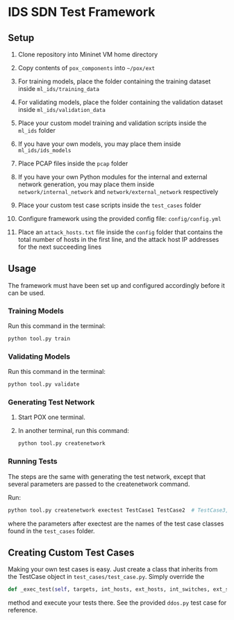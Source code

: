 # IDS SDN Test Framework

## Setup

1. Clone repository into Mininet VM home directory

2. Copy contents of `pox_components` into `~/pox/ext`

3. For training models, place the folder containing the training dataset inside `ml_ids/training_data`

4. For validating models, place the folder containing the validation dataset inside `ml_ids/validation_data`

5. Place your custom model training and validation scripts inside the `ml_ids` folder

6. If you have your own models, you may place them inside `ml_ids/ids_models`

7. Place PCAP files inside the `pcap` folder

8. If you have your own Python modules for the internal and external network generation, you may place them inside `network/internal_network` and `network/external_network` respectively

9. Place your custom test case scripts inside the `test_cases` folder

10. Configure framework using the provided config file: `config/config.yml`

11. Place an `attack_hosts.txt` file inside the `config` folder that contains the total number of hosts in the first line, and the attack host IP addresses for the next succeeding lines

## Usage

The framework must have been set up and configured accordingly before it can be used.

### Training Models

Run this command in the terminal:

```bash
python tool.py train
```

### Validating Models

Run this command in the terminal:

```bash
python tool.py validate
```

### Generating Test Network

1. Start POX one terminal.

2. In another terminal, run this command:

    ```bash
    python tool.py createnetwork
    ```

### Running Tests

The steps are the same with generating the test network, except that several parameters are passed to the createnetwork command.

Run:

```bash
python tool.py createnetwork exectest TestCase1 TestCase2  # TestCase3, ...
```

where the parameters after exectest are the names of the test case classes found in the `test_cases` folder.

## Creating Custom Test Cases

Making your own test cases is easy. Just create a class that inherits from the TestCase object in `test_cases/test_case.py`. Simply override the

```python
def _exec_test(self, targets, int_hosts, ext_hosts, int_switches, ext_switches, int_routers, ext_routers)
```

method and execute your tests there. See the provided `ddos.py` test case for reference.